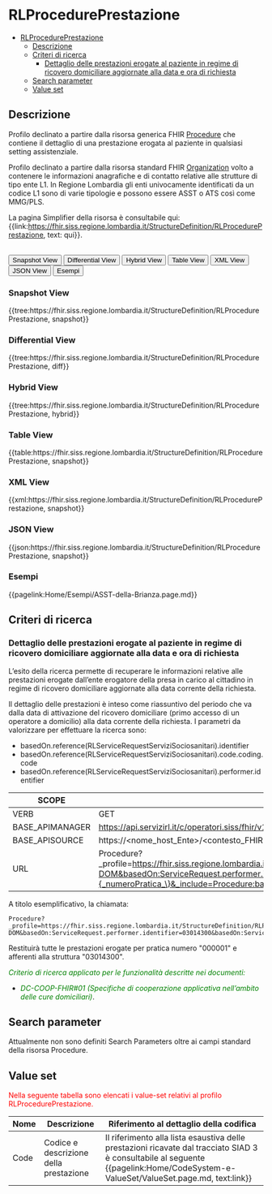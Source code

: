 # RLProcedurePrestazione

- [RLProcedurePrestazione](#rlprocedureprestazione)
  - [Descrizione](#descrizione)
  - [Criteri di ricerca](#criteri-di-ricerca)
    - [Dettaglio delle prestazioni erogate al paziente in regime di ricovero domiciliare aggiornate alla data e ora di richiesta](#dettaglio-delle-prestazioni-erogate-al-paziente-in-regime-di-ricovero-domiciliare-aggiornate-alla-data-e-ora-di-richiesta)
  - [Search parameter](#search-parameter)
  - [Value set](#value-set)


## Descrizione
Profilo declinato a partire dalla risorsa generica FHIR [Procedure](http://hl7.org/fhir/R4/procedure.html) che contiene il dettaglio di una prestazione erogata al paziente in qualsiasi setting assistenziale.

Profilo declinato a partire dalla risorsa standard FHIR [Organization](http://hl7.org/fhir/R4/organization.html) volto a contenere le informazioni anagrafiche e di contatto relative alle strutture di tipo ente L1. In Regione Lombardia gli enti univocamente identificati da un codice L1 sono di varie tipologie e possono essere ASST o ATS così come MMG/PLS.

La pagina Simplifier della risorsa è consultabile qui: {{link:https://fhir.siss.regione.lombardia.it/StructureDefinition/RLProcedurePrestazione, text: qui}}.

<br>
<div class="tab">
 <button class="tablinks active" onclick="openTab(event, 'Snapshot View')">Snapshot View</button>
  <button class="tablinks" onclick="openTab(event, 'Differential View')">Differential View</button>
  <button class="tablinks" onclick="openTab(event, 'Hybrid View')">Hybrid View</button>
   <button class="tablinks" onclick="openTab(event, 'Table View')">Table View</button>
   <button class="tablinks" onclick="openTab(event, 'XML View')">XML View</button>
  <button class="tablinks" onclick="openTab(event, 'JSON View')">JSON View</button>
  <button class="tablinks" onclick="openTab(event, 'Esempi')">Esempi</button>
</div>

<div id="Snapshot View" class="tabcontent" style="display:block">
  <h3>Snapshot View</h3>
{{tree:https://fhir.siss.regione.lombardia.it/StructureDefinition/RLProcedurePrestazione, snapshot}}
</div>

<div id="Differential View" class="tabcontent">
  <h3>Differential View</h3>
{{tree:https://fhir.siss.regione.lombardia.it/StructureDefinition/RLProcedurePrestazione, diff}}
</div>

<div id="Hybrid View" class="tabcontent">
  <h3>Hybrid View</h3>
{{tree:https://fhir.siss.regione.lombardia.it/StructureDefinition/RLProcedurePrestazione, hybrid}}
</div>

<div id="Table View" class="tabcontent">
  <h3>Table View</h3>
{{table:https://fhir.siss.regione.lombardia.it/StructureDefinition/RLProcedurePrestazione, snapshot}}
</div>

<div id="XML View" class="tabcontent">
  <h3>XML View</h3>
{{xml:https://fhir.siss.regione.lombardia.it/StructureDefinition/RLProcedurePrestazione, snapshot}}
</div>

<div id="JSON View" class="tabcontent">
  <h3>JSON View</h3>
{{json:https://fhir.siss.regione.lombardia.it/StructureDefinition/RLProcedurePrestazione, snapshot}}
</div>

<div id="Esempi" class="tabcontent">
  <h3>Esempi</h3>
{{pagelink:Home/Esempi/ASST-della-Brianza.page.md}}
<br>
</div>

<!-- ===================================================FINE SEZIONE=================================================== -->

## Criteri di ricerca

### Dettaglio delle prestazioni erogate al paziente in regime di ricovero domiciliare aggiornate alla data e ora di richiesta

L’esito della ricerca permette di recuperare le informazioni relative alle prestazioni erogate dall’ente erogatore della presa in carico al cittadino in regime di ricovero domiciliare aggiornate alla data corrente della richiesta.

Il dettaglio delle prestazioni è inteso come riassuntivo del periodo che va dalla data di attivazione  del ricovero domiciliare (primo accesso di un operatore a domicilio) alla data corrente della richiesta. 
I parametri da valorizzare per effettuare la ricerca sono:
-	basedOn.reference(RLServiceRequestServiziSociosanitari).identifier
-	basedOn.reference(RLServiceRequestServiziSociosanitari).code.coding.code
- basedOn.reference(RLServiceRequestServiziSociosanitari).performer.identifier

| SCOPE | Ricerca |
|---|---|
| VERB | GET |
| BASE_APIMANAGER | https://api.servizirl.it/c/operatori.siss/fhir/v1.0.0/npri |
| BASE_APISOURCE | https://<nome_host_Ente>/<contesto_FHIR>/<codiceCudesL1>/<versione>/erogazione-adi |
| URL | Procedure?_profile=https://fhir.siss.regione.lombardia.it/StructureDefinition/RLProcedurePrestazione&basedOn:ServiceRequest.code.coding.code=C-DOM&basedOn:ServiceRequest.performer.identifier=\{_codiceLivello2_\}&basedOn:ServiceRequest.identifier=\{_numeroPratica_\}&_include=Procedure:basedOn&_include=Procedure:subject |

A titolo esemplificativo, la chiamata: 

    Procedure?_profile=https://fhir.siss.regione.lombardia.it/StructureDefinition/RLProcedurePrestazione&basedOn:ServiceRequest.code.coding.code=C-DOM&basedOn:ServiceRequest.performer.identifier=03014300&basedOn:ServiceRequest.identifier=000001&_include=Procedure:basedOn&_include=Procedure:subject

Restituirà tutte le prestazioni erogate per pratica numero "000001" e afferenti alla struttura "03014300".

<em><font style="color:green">
_Criterio di ricerca applicato per le funzionalità descritte nei documenti:_
- _DC-COOP-FHIR#01 (Specifiche di cooperazione applicativa nell’ambito delle cure domiciliari)_</font></em>.


<!-- ===================================================FINE SEZIONE=================================================== -->

## Search parameter

Attualmente non sono definiti Search Parameters oltre ai campi standard della risorsa Procedure.

<!-- ===================================================FINE SEZIONE=================================================== -->

## Value set

<font style="color:red">Nella seguente tabella sono elencati i value-set relativi al profilo RLProcedurePrestazione.</font>

| Nome    | Descrizione    | Riferimento   al dettaglio della codifica    |
|---|---|---|
| Code    | Codice e descrizione della prestazione    | Il riferimento alla lista esaustiva delle prestazioni ricavate dal tracciato SIAD 3 è consultabile al seguente {{pagelink:Home/CodeSystem-e-ValueSet/ValueSet.page.md, text:link}}   |